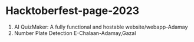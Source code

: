 # Hacktoberfest-page-2023
1. AI QuizMaker: A fully functional and hostable website/webapp-Adamay
2. Number Plate Detection E-Chalaan-Adamay,Gazal
